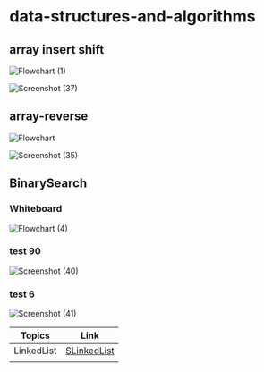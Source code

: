 # data-structures-and-algorithms

## array insert shift
![Flowchart (1)](https://user-images.githubusercontent.com/98964675/159132909-f283fd25-8a3a-4699-a5c1-9ceac04dd3ce.jpg)

![Screenshot (37)](https://user-images.githubusercontent.com/98964675/159132942-cc257a8a-586d-4e52-bf8c-cc2194d26cbd.png)


## array-reverse 
![Flowchart](https://user-images.githubusercontent.com/98964675/159083520-90b145f0-f8ce-4e84-9bd6-fdc1fd98048b.jpg)




![Screenshot (35)](https://user-images.githubusercontent.com/98964675/159083413-31708196-39d9-4b86-8337-182aa63f6c3e.png)



## BinarySearch
### Whiteboard
![Flowchart (4)](https://user-images.githubusercontent.com/98964675/159739014-106139b4-d49f-4316-ba0a-c8e4ca9c36ec.jpg)
### test 90
![Screenshot (40)](https://user-images.githubusercontent.com/98964675/159555768-e95bfdc3-9bdb-420a-983b-f9172c9969d3.png)
### test 6
![Screenshot (41)](https://user-images.githubusercontent.com/98964675/159555850-5771bc4b-5f5d-47be-b2b7-b00e6c62bc50.png)





| Topics  | Link |
| -------- | --------- |
| LinkedList  | [SLinkedList](LinkedList.md)  |
|     |     |